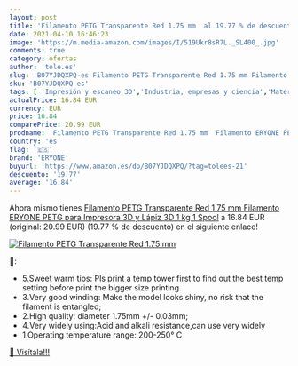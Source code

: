```yaml
---
layout: post
title: 'Filamento PETG Transparente Red 1.75 mm  al 19.77 % de descuento'
date: 2021-04-10 16:46:23
image: 'https://m.media-amazon.com/images/I/519Ukr8sR7L._SL400_.jpg'
comments: true
category: ofertas
author: 'tole.es'
slug: 'B07YJDQXPQ-es Filamento PETG Transparente Red 1.75 mm Filamento ERYONE...'
sku: 'B07YJDQXPQ-es'
tags: [ 'Impresión y escaneo 3D','Industria, empresas y ciencia','Materiales de impresión 3D de filamento','Materiales de impresora 3D','eryone','lápiz', ]
actualPrice: 16.84 EUR
currency: EUR
price: 16.84
comparePrice: 20.99 EUR
prodname: 'Filamento PETG Transparente Red 1.75 mm  Filamento ERYONE PETG para Impresora 3D y Lápiz 3D  1 kg  1 Spool'
country: 'es'
flag: '🇪🇸'
brand: 'ERYONE'
buyurl: 'https://www.amazon.es/dp/B07YJDQXPQ/?tag=tolees-21'
descuento: '19.77'
average: '16.84'
---
```


Ahora mismo tienes [Filamento PETG Transparente Red 1.75 mm  Filamento ERYONE PETG para Impresora 3D y Lápiz 3D  1 kg  1 Spool](https://www.amazon.es/dp/B07YJDQXPQ/?tag=tolees-21) a 16.84 EUR (original: 20.99 EUR) (19.77 %  de descuento) en el siguiente enlace!

[![Filamento PETG Transparente Red 1.75 mm ](https://m.media-amazon.com/images/I/519Ukr8sR7L._SL400_.jpg)](https://www.amazon.es/dp/B07YJDQXPQ/?tag=tolees-21)

🔎:

- 5.Sweet warm tips: Pls print a temp tower first to find out the best temp setting before print the bigger size printing.
- 3.Very good winding: Make the model looks shiny, no risk that the filament is entangled;
- 2.High quality: diameter 1.75mm +/- 0.03mm;
- 4.Very widely using:Acid and alkali resistance,can use very widely
- 1.Operating temperature range: 200-250° C

[🛒 Visítala!!!](https://www.amazon.es/dp/B07YJDQXPQ/?tag=tolees-21)
